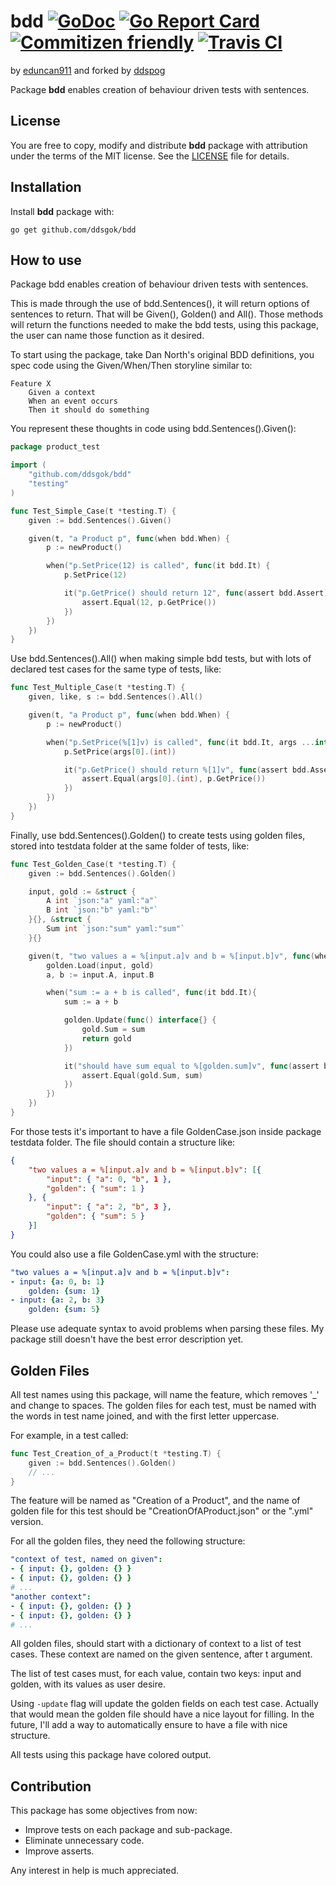 # bdd [![GoDoc](https://godoc.org/github.com/ddsgok/bdd?status.svg)](https://godoc.org/github.com/ddsgok/bdd) [![Go Report Card](https://goreportcard.com/badge/github.com/ddsgok/bdd)](https://goreportcard.com/report/github.com/ddsgok/bdd) [![Commitizen friendly](https://img.shields.io/badge/commitizen-friendly-brightgreen.svg)](http://commitizen.github.io/cz-cli/) [![Travis CI](https://travis-ci.org/ddsgok/bdd.svg?branch=master)](https://travis-ci.org/ddsgok/bdd)

by [eduncan911](https://github.com/eduncan911) and forked by [ddspog](http://github.com/ddspog)

Package **bdd** enables creation of behaviour driven tests with sentences.

## License

You are free to copy, modify and distribute **bdd** package with attribution under the terms of the MIT license. See the [LICENSE](https://github.com/ddsgok/bdd/blob/master/LICENSE) file for details.

## Installation

Install **bdd** package with:

```shell
go get github.com/ddsgok/bdd
```

## How to use

Package bdd enables creation of behaviour driven tests with sentences.

This is made through the use of bdd.Sentences(), it will return options of sentences to return. That will be Given(), Golden() and All(). Those methods will return the functions needed to make the bdd tests, using this package, the user can name those function as it desired.

To start using the package, take Dan North's original BDD definitions, you spec code using the Given/When/Then storyline similar to:

```gherkin
Feature X
    Given a context
    When an event occurs
    Then it should do something
```

You represent these thoughts in code using bdd.Sentences().Given():

```go
package product_test

import (
    "github.com/ddsgok/bdd"
    "testing"
)

func Test_Simple_Case(t *testing.T) {
    given := bdd.Sentences().Given()

    given(t, "a Product p", func(when bdd.When) {
        p := newProduct()

        when("p.SetPrice(12) is called", func(it bdd.It) {
            p.SetPrice(12)

            it("p.GetPrice() should return 12", func(assert bdd.Assert) {
                assert.Equal(12, p.GetPrice())
            })
        })
    })
}
```

Use bdd.Sentences().All() when making simple bdd tests, but with lots of declared test cases for the same type of tests, like:

```go
func Test_Multiple_Case(t *testing.T) {
    given, like, s := bdd.Sentences().All()

    given(t, "a Product p", func(when bdd.When) {
        p := newProduct()

        when("p.SetPrice(%[1]v) is called", func(it bdd.It, args ...interface{}) {
            p.SetPrice(args[0].(int))

            it("p.GetPrice() should return %[1]v", func(assert bdd.Assert) {
                assert.Equal(args[0].(int), p.GetPrice())
            })
        })
    })
}
```

Finally, use bdd.Sentences().Golden() to create tests using golden files, stored into testdata folder at the same folder of tests, like:

```go
func Test_Golden_Case(t *testing.T) {
    given := bdd.Sentences().Golden()

    input, gold := &struct {
        A int `json:"a" yaml:"a"`
        B int `json:"b" yaml:"b"`
    }{}, &struct {
        Sum int `json:"sum" yaml:"sum"`
    }{}

    given(t, "two values a = %[input.a]v and b = %[input.b]v", func(when bdd.When, golden bdd.Golden) {
        golden.Load(input, gold)
        a, b := input.A, input.B

        when("sum := a + b is called", func(it bdd.It){
            sum := a + b

            golden.Update(func() interface{} {
                gold.Sum = sum
                return gold
            })

            it("should have sum equal to %[golden.sum]v", func(assert bdd.Assert) {
                assert.Equal(gold.Sum, sum)
            })
        })
    })
}
```

For those tests it's important to have a file GoldenCase.json inside package testdata folder. The file should contain a structure like:

```json
{
    "two values a = %[input.a]v and b = %[input.b]v": [{
        "input": { "a": 0, "b", 1 },
        "golden": { "sum": 1 }
    }, {
        "input": { "a": 2, "b", 3 },
        "golden": { "sum": 5 }
    }]
}
```

You could also use a file GoldenCase.yml with the structure:

```yaml
"two values a = %[input.a]v and b = %[input.b]v":
- input: {a: 0, b: 1}
    golden: {sum: 1}
- input: {a: 2, b: 3}
    golden: {sum: 5}
```

Please use adequate syntax to avoid problems when parsing these files. My package still doesn't have the best error description yet.

## Golden Files

All test names using this package, will name the feature, which removes '_' and change to spaces. The golden files for each test, must be named with the words in test name joined, and with the first letter uppercase.

For example, in a test called:

```go
func Test_Creation_of_a_Product(t *testing.T) {
    given := bdd.Sentences().Golden()
    // ...
}
```

The feature will be named as "Creation of a Product", and the name of golden file for this test should be "CreationOfAProduct.json" or the ".yml" version.

For all the golden files, they need the following structure:

```yaml
"context of test, named on given":
- { input: {}, golden: {} }
- { input: {}, golden: {} }
# ...
"another context":
- { input: {}, golden: {} }
- { input: {}, golden: {} }
# ...
```

All golden files, should start with a dictionary of context to a list of test cases. These context are named on the given sentence, after t argument.

The list of test cases must, for each value, contain two keys: input and golden, with its values as user desire.

Using `-update` flag will update the golden fields on each test case. Actually that would mean the golden file should have a nice layout for filling. In the future, I'll add a way to automatically ensure to have a file with nice structure.

All tests using this package have colored output.

## Contribution

This package has some objectives from now:

* Improve tests on each package and sub-package.
* Eliminate unnecessary code.
* Improve asserts.

Any interest in help is much appreciated.
